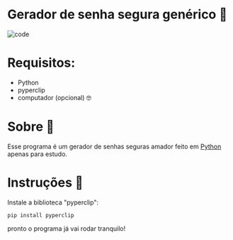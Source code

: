 # Gerador de senha segura genérico 🔐
![code](https://github.com/user-attachments/assets/23ad8e44-afc3-4e91-a1a3-2130a7d1f550)

# Requisitos:
- Python
- pyperclip
- computador (opcional) 🤓

# Sobre 🧻
Esse programa é um gerador de senhas seguras amador feito em <a href="https://www.python.org" target="_blank">Python</a> apenas para estudo.

# Instruções 🧲
Instale a biblioteca "pyperclip":
```
pip install pyperclip
```
pronto o programa já vai rodar tranquilo!
